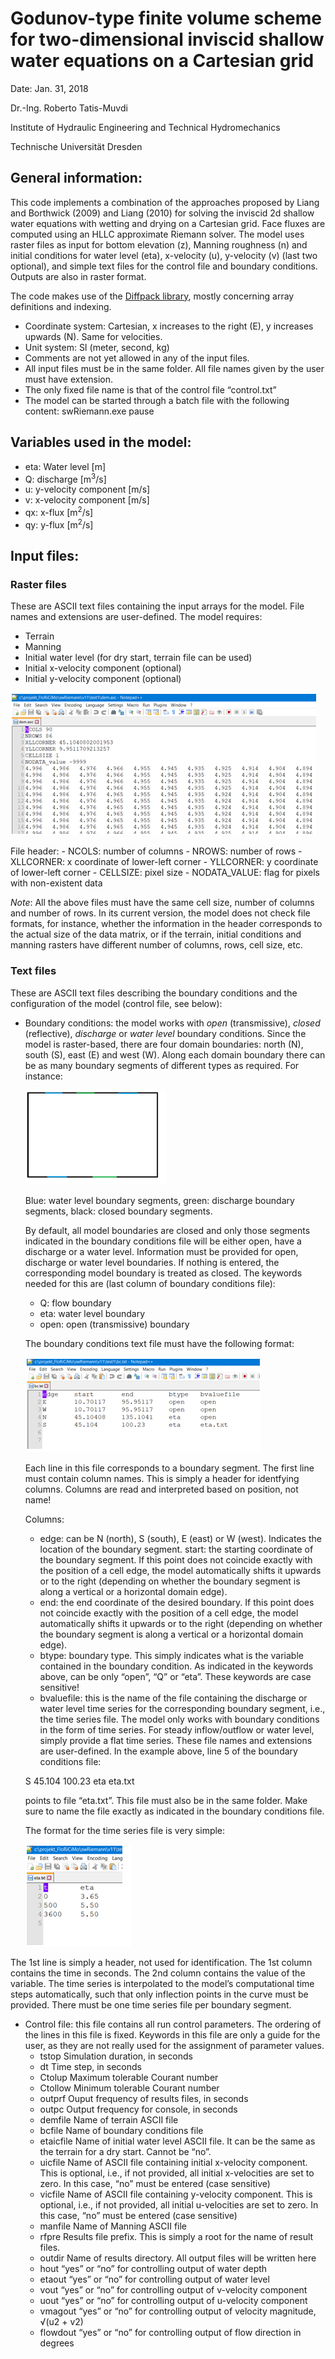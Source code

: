 # Godunov-type finite volume scheme for two-dimensional inviscid shallow water equations on a Cartesian grid

Date: Jan. 31, 2018

Dr.-Ing. Roberto Tatis-Muvdi

Institute of Hydraulic Engineering and Technical Hydromechanics

Technische Universität  Dresden

## General information:

This code implements a combination of the approaches proposed by Liang and Borthwick (2009) and Liang (2010) for solving the inviscid 2d shallow water equations with wetting and drying on a Cartesian grid. Face fluxes are computed using an HLLC approximate Riemann solver. The model uses raster files as input for bottom elevation (z), Manning roughness (n) and initial conditions for water level (eta), x-velocity (u), y-velocity (v) (last two optional), and simple text files for the control file and boundary conditions. Outputs are also in raster format.

The code makes use of the [Diffpack library](http://diffpack.de/), mostly concerning array definitions and indexing.

- Coordinate system: Cartesian, x increases to the right (E), y increases upwards (N). Same for velocities.
- Unit system: SI (meter, second, kg)
- Comments are not yet allowed in any of the input files.
- All input files must be in the same folder. All file names given by the user must have extension.
- The only fixed file name is that of the control file “control.txt”
- The model can be started through a batch file with the following content:
  swRiemann.exe
  pause

## Variables used in the model:
- eta: Water level \[m\]
- Q: discharge \[m<sup>3</sup>/s\]
- u: y-velocity component	\[m/s\]
- v: x-velocity component	\[m/s\]
- qx: x-flux \[m<sup>2</sup>/s\]
- qy: y-flux \[m<sup>2</sup>/s\]

## Input files:

### Raster files
These are ASCII text files containing the input arrays for the model. File names and extensions are user-defined. The model requires:
  - Terrain
  - Manning
  - Initial water level (for dry start, terrain file can be used)
  - Initial x-velocity component (optional)
  - Initial y-velocity component (optional)

![File format](https://github.com/robetatis/sweRiemann/blob/master/fileFormat.png)

  File header:
    - NCOLS: number of columns
    - NROWS: number of rows
    - XLLCORNER: x coordinate of lower-left corner
    - YLLCORNER: y coordinate of lower-left corner
    - CELLSIZE: pixel size
    - NODATA_VALUE: flag for pixels with non-existent data

*Note*: All the above files must have the same cell size, number of columns and number of rows. In its current version, the model does not check file formats, for instance, whether the information in the header corresponds to the actual size of the data matrix, or if the terrain, initial conditions and manning rasters have different number of columns, rows, cell size, etc.

### Text files

These are ASCII text files describing the boundary conditions and the configuration of the model (control file, see below):

- Boundary conditions: the model works with *open* (transmissive), *closed* (reflective), *discharge* or *water level* boundary conditions. 
Since the model is raster-based, there are four domain boundaries: north (N), south (S), east (E) and west (W). Along each domain boundary there can be as many boundary segments of different types as required. For instance:

  ![Boundary segments](https://github.com/robetatis/sweRiemann/blob/master/bc.png)

  Blue: water level boundary segments, green: discharge boundary segments, black: closed boundary segments.

  By default, all model boundaries are closed and only those segments indicated in the boundary conditions file will be either open, have a discharge or a water level. Information must be provided for open, discharge or water level boundaries. If nothing is entered, the corresponding model boundary is treated as closed. The keywords needed for this are (last column of boundary conditions file):
  - Q: flow boundary
  - eta: water level boundary
  - open: open (transmissive) boundary

  The boundary conditions text file must have the following format:

  ![Boundary condition file format](https://github.com/robetatis/sweRiemann/blob/master/bcFile.png)

  Each line in this file corresponds to a boundary segment. The first line must contain column names. This is simply a header for identfying columns. Columns are read and interpreted based on position, not name!

  Columns:

  - edge: can be N (north), S (south), E (east) or W (west). Indicates the location of the boundary segment.
   start: the starting coordinate of the boundary segment. If this point does not coincide exactly with the position of a cell edge, the model automatically shifts it upwards or to the right (depending on whether the boundary segment is along a vertical or a horizontal domain edge).
  - end: the end coordinate of the desired boundary. If this point does not coincide exactly with the position of a cell edge, the model automatically shifts it upwards or to the right (depending on whether the boundary segment is along a vertical or a horizontal domain edge).
  - btype: boundary type. This simply indicates what is the variable contained in the boundary condition. As indicated in the keywords above, can be only “open”, “Q” or “eta”. These keywords are case sensitive! 
  - bvaluefile: this is the name of the file containing the discharge or water level time series for the corresponding boundary segment, i.e., the time series file. The model only works with boundary conditions in the form of time series. For steady inflow/outflow or water level, simply provide a flat time series. These file names and extensions are user-defined. In the example above, line 5 of the boundary conditions file:

  S		45.104 		100.23		eta		eta.txt     

  points to file “eta.txt”. This file must also be in the same folder. Make sure to name the file exactly as indicated in the boundary conditions file. 

  The format for the time series file is very simple:

  ![Time series file format](https://github.com/robetatis/sweRiemann/blob/master/bcTimeSeries.png)

The 1st line is simply a header, not used for identification. The 1st column contains the time in seconds. The 2nd column contains the value of the variable. The time series is interpolated to the model’s computational time steps automatically, such that only inflection points in the curve must be provided. There must be one time series file per boundary segment.

- Control file: this file contains all run control parameters. The ordering of the lines in this file is fixed. Keywords in this file are only a guide for the user, as they are not really used for the assignment of parameter values.
  - tstop	Simulation duration, in seconds
  - dt	Time step, in seconds
  - Ctolup	Maximum tolerable Courant number
  - Ctollow	Minimum tolerable Courant number
  - outprf	Ouput frequency of results files, in seconds
  - outpc	Output frequency for console, in seconds
  - demfile	Name of terrain ASCII file
  - bcfile	Name of boundary conditions file
  - etaicfile	Name of initial water level ASCII file. It can be the same as the terrain for a dry start. Cannot be “no”.
  - uicfile	Name of ASCII file containing initial x-velocity component. This is optional, i.e., if not provided, all initial x-velocities are set to zero. In this case, “no” must be entered (case sensitive)
  - vicfile	Name of ASCII file containing y-velocity component. This is optional, i.e., if not provided, all initial u-velocities are set to zero. In this case, “no” must be entered (case sensitive)
  - manfile	Name of Manning ASCII file
  - rfpre	Results file prefix. This is simply a root for the name of result files.
  - outdir	Name of results directory. All output files will be written here
  - hout	“yes” or “no” for controlling output of water depth
  - etaout	“yes” or “no” for controlling output of water level
  - vout	“yes” or “no” for controlling output of v-velocity component
  - uout	“yes” or “no” for controlling output of u-velocity component
  - vmagout	“yes” or “no” for controlling output of velocity magnitude, √(u2 + v2)
  - flowdout	“yes” or “no” for controlling output of flow direction in degrees
